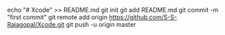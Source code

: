 echo "# Xcode" >> README.md
git init
git add README.md
git commit -m "first commit"
git remote add origin https://github.com/S-S-Rajagopal/Xcode.git
git push -u origin master
